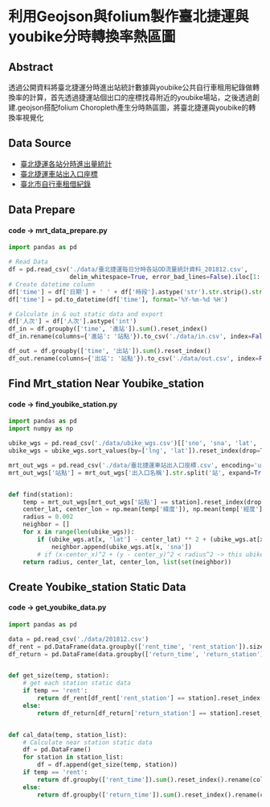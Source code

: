 # 利用Geojson與folium製作臺北捷運與youbike分時轉換率熱區圖

##  Abstract
透過公開資料將臺北捷運分時進出站統計數據與youbike公共自行車租用紀錄做轉換率的計算，首先透過捷運站個出口的座標找尋附近的youbike場站，之後透過創建.geojson搭配folium Choropleth產生分時熱區圖，將臺北捷運與youbike的轉換率視覺化

## Data Source
- [臺北捷運各站分時進出量統計](http://163.29.157.32:8080/fi/dataset/98d67c29-464a-4003-9f78-b1cbb89bff59)
- [臺北捷運車站出入口座標](https://data.taipei/#/dataset/detail?id=cfa4778c-62c1-497b-b704-756231de348b)
- [臺北市自行車租借紀錄](https://data.taipei/#/dataset/detail?id=9d9de741-c814-450d-b6bb-af8c438f08e5)

## Data Prepare
#### code -> mrt_data_prepare.py

```python
import pandas as pd

# Read Data
df = pd.read_csv('./data/臺北捷運每日分時各站OD流量統計資料_201812.csv',
                 delim_whitespace=True, error_bad_lines=False).iloc[1:-1]
# Create datetime column
df['time'] = df['日期'] + ' ' + df['時段'].astype('str').str.strip().str.zfill(2)
df['time'] = pd.to_datetime(df['time'], format='%Y-%m-%d %H')

# Calculate in & out static data and export
df['人次'] = df['人次'].astype('int')
df_in = df.groupby(['time', '進站']).sum().reset_index()
df_in.rename(columns={'進站': '站點'}).to_csv('./data/in.csv', index=False, encoding='utf-8-sig')

df_out = df.groupby(['time', '出站']).sum().reset_index()
df_out.rename(columns={'出站': '站點'}).to_csv('./data/out.csv', index=False, encoding='utf-8-sig')
```

## Find Mrt_station Near Youbike_station
#### code -> find_youbike_station.py

```python
import pandas as pd
import numpy as np

ubike_wgs = pd.read_csv('./data/ubike_wgs.csv')[['sno', 'sna', 'lat', 'lng']]
ubike_wgs = ubike_wgs.sort_values(by=['lng', 'lat']).reset_index(drop=True)

mrt_out_wgs = pd.read_csv('./data/臺北捷運車站出入口座標.csv', encoding='utf-8')
mrt_out_wgs['站點'] = mrt_out_wgs['出入口名稱'].str.split('站', expand=True)[0]


def find(station):
    temp = mrt_out_wgs[mrt_out_wgs['站點'] == station].reset_index(drop=True)  # select station
    center_lat, center_lon = np.mean(temp['緯度']), np.mean(temp['經度'])  # Calculate exits center point
    radius = 0.002
    neighbor = []
    for x in range(len(ubike_wgs)):
        if (ubike_wgs.at[x, 'lat'] - center_lat) ** 2 + (ubike_wgs.at[x, 'lng'] - center_lon) ** 2 < radius ** 2:
            neighbor.append(ubike_wgs.at[x, 'sna'])  
        # if (x-center_x)^2 + (y - center_y)^2 < radius^2 -> this ubike station in this mrt_station
    return radius, center_lat, center_lon, list(set(neighbor))
 ```
 
## Create Youbike_station Static Data
#### code -> get_youbike_data.py

```python
import pandas as pd

data = pd.read_csv('./data/201812.csv')
df_rent = pd.DataFrame(data.groupby(['rent_time', 'rent_station']).size(), columns=['rent_size']).reset_index()
df_return = pd.DataFrame(data.groupby(['return_time', 'return_station']).size(), columns=['return_size']).reset_index()


def get_size(temp, station):
    # get each station static data
    if temp == 'rent':
        return df_rent[df_rent['rent_station'] == station].reset_index(drop=True)
    else:
        return df_return[df_return['return_station'] == station].reset_index(drop=True)


def cal_data(temp, station_list):
    # Calculate near station static data
    df = pd.DataFrame()
    for station in station_list:
        df = df.append(get_size(temp, station))
    if temp == 'rent':
        return df.groupby(['rent_time']).sum().reset_index().rename(columns={'rent_time': 'time', 'rent_size': 'size'})
    else:
        return df.groupby(['return_time']).sum().reset_index().rename(columns={'return_time': 'time', 'return_size': 'size'})
 ```
 
